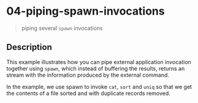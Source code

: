 # 04-piping-spawn-invocations
> piping several `spawn` invocations

## Description
This example illustrates how you can pipe external application invocation together using `spawn`, which instead of buffering the results, returns an stream with the information produced by the external command.

In the example, we use spawn to invoke `cat`, `sort` and `uniq` so that we get the contents of a file sorted and with duplicate records removed.


